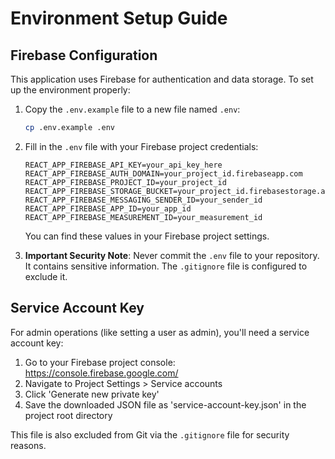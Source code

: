 # Environment Setup Guide

## Firebase Configuration

This application uses Firebase for authentication and data storage. To set up the environment properly:

1. Copy the `.env.example` file to a new file named `.env`:
   ```bash
   cp .env.example .env
   ```

2. Fill in the `.env` file with your Firebase project credentials:
   ```
   REACT_APP_FIREBASE_API_KEY=your_api_key_here
   REACT_APP_FIREBASE_AUTH_DOMAIN=your_project_id.firebaseapp.com
   REACT_APP_FIREBASE_PROJECT_ID=your_project_id
   REACT_APP_FIREBASE_STORAGE_BUCKET=your_project_id.firebasestorage.app
   REACT_APP_FIREBASE_MESSAGING_SENDER_ID=your_sender_id
   REACT_APP_FIREBASE_APP_ID=your_app_id
   REACT_APP_FIREBASE_MEASUREMENT_ID=your_measurement_id
   ```

   You can find these values in your Firebase project settings.

3. **Important Security Note**: Never commit the `.env` file to your repository. It contains sensitive information. The `.gitignore` file is configured to exclude it.

## Service Account Key

For admin operations (like setting a user as admin), you'll need a service account key:

1. Go to your Firebase project console: https://console.firebase.google.com/
2. Navigate to Project Settings > Service accounts
3. Click 'Generate new private key'
4. Save the downloaded JSON file as 'service-account-key.json' in the project root directory

This file is also excluded from Git via the `.gitignore` file for security reasons.
